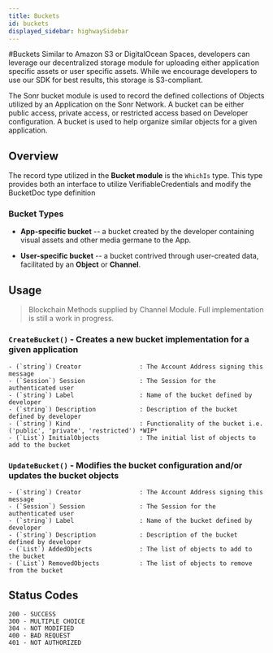 ```yaml
---
title: Buckets
id: buckets
displayed_sidebar: highwaySidebar
---
```

#Buckets
Similar to Amazon S3 or DigitalOcean Spaces, developers can leverage our decentralized storage module for uploading either application specific assets or user specific assets. While we encourage developers to use our SDK for best results, this storage is S3-compliant.

The Sonr bucket module is used to record the defined collections of Objects utilized by an Application on the Sonr Network. A bucket can be either public access, private access, or restricted access based on Developer configuration. A bucket is used to help organize similar objects for a given application.

## Overview

The record type utilized in the **Bucket module** is the `WhichIs` type. This type provides both an interface to utilize VerifiableCredentials and modify the BucketDoc type definition

### Bucket Types

*   **App-specific bucket** -- a bucket created by the developer containing visual assets and other media germane to the App.

*   **User-specific bucket** -- a bucket contrived through user-created data, facilitated by an **Object** or **Channel**.

## Usage

> Blockchain Methods supplied by Channel Module. Full implementation is still a work in progress.

### `CreateBucket()` - Creates a new bucket implementation for a given application

```Text
- (`string`) Creator                : The Account Address signing this message
- (`Session`) Session               : The Session for the authenticated user
- (`string`) Label                  : Name of the bucket defined by developer
- (`string`) Description            : Description of the bucket defined by developer
- (`string`) Kind                   : Functionality of the bucket i.e. ('public', 'private', 'restricted') *WIP*
- (`List`) InitialObjects           : The initial list of objects to add to the bucket
```

### `UpdateBucket()` - Modifies the bucket configuration and/or updates the bucket objects

```Text
- (`string`) Creator                : The Account Address signing this message
- (`Session`) Session               : The Session for the authenticated user
- (`string`) Label                  : Name of the bucket defined by developer
- (`string`) Description            : Description of the bucket defined by developer
- (`List`) AddedObjects             : The list of objects to add to the bucket
- (`List`) RemovedObjects           : The list of objects to remove from the bucket
```

## Status Codes



```
200 - SUCCESS
300 - MULTIPLE CHOICE
304 - NOT MODIFIED
400 - BAD REQUEST
401 - NOT AUTHORIZED

```

